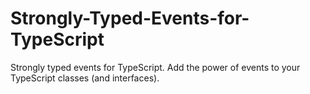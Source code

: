 # Strongly-Typed-Events-for-TypeScript
Strongly typed events for TypeScript. Add the power of events to your TypeScript classes (and interfaces).
